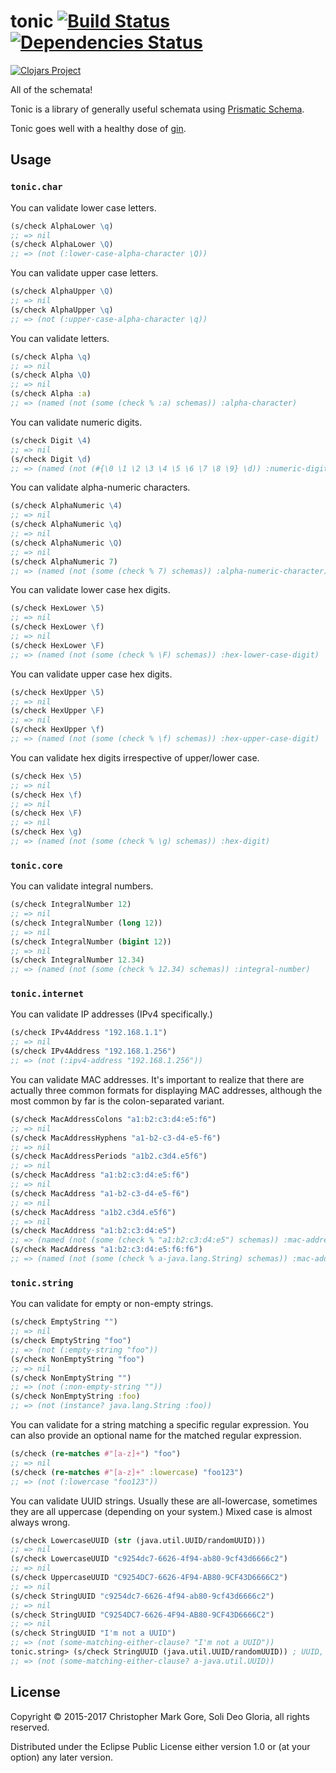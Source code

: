 # tonic [![Build Status](https://travis-ci.org/cgore/tonic.svg?branch=master)](https://travis-ci.org/cgore/tonic) [![Dependencies Status](http://jarkeeper.com/cgore/tonic/status.png)](http://jarkeeper.com/cgore/tonic)

[![Clojars Project](http://clojars.org/tonic/latest-version.svg)](http://clojars.org/tonic)

All of the schemata!

Tonic is a library of generally useful schemata using [Prismatic Schema](https://github.com/Prismatic/schema).

Tonic goes well with a healthy dose of [gin](https://github.com/cgore/gin).

## Usage

### `tonic.char`

You can validate lower case letters.

```clojure
(s/check AlphaLower \q)
;; => nil
(s/check AlphaLower \Q)
;; => (not (:lower-case-alpha-character \Q))
```

You can validate upper case letters.

```clojure
(s/check AlphaUpper \Q)
;; => nil
(s/check AlphaUpper \q)
;; => (not (:upper-case-alpha-character \q))
```

You can validate letters.

```clojure
(s/check Alpha \q)
;; => nil
(s/check Alpha \Q)
;; => nil
(s/check Alpha :a)
;; => (named (not (some (check % :a) schemas)) :alpha-character)
```

You can validate numeric digits.

```clojure
(s/check Digit \4)
;; => nil
(s/check Digit \d)
;; => (named (not (#{\0 \1 \2 \3 \4 \5 \6 \7 \8 \9} \d)) :numeric-digit)
```

You can validate alpha-numeric characters.

```clojure
(s/check AlphaNumeric \4)
;; => nil
(s/check AlphaNumeric \q)
;; => nil
(s/check AlphaNumeric \Q)
;; => nil
(s/check AlphaNumeric 7)
;; => (named (not (some (check % 7) schemas)) :alpha-numeric-character)
```

You can validate lower case hex digits.

```clojure
(s/check HexLower \5)
;; => nil
(s/check HexLower \f)
;; => nil
(s/check HexLower \F)
;; => (named (not (some (check % \F) schemas)) :hex-lower-case-digit)
```

You can validate upper case hex digits.

```clojure
(s/check HexUpper \5)
;; => nil
(s/check HexUpper \F)
;; => nil
(s/check HexUpper \f)
;; => (named (not (some (check % \f) schemas)) :hex-upper-case-digit)
```

You can validate hex digits irrespective of upper/lower case.

```clojure
(s/check Hex \5)
;; => nil
(s/check Hex \f)
;; => nil
(s/check Hex \F)
;; => nil
(s/check Hex \g)
;; => (named (not (some (check % \g) schemas)) :hex-digit)
```

### `tonic.core`

You can validate integral numbers.

```clojure
(s/check IntegralNumber 12)
;; => nil
(s/check IntegralNumber (long 12))
;; => nil
(s/check IntegralNumber (bigint 12))
;; => nil
(s/check IntegralNumber 12.34)
;; => (named (not (some (check % 12.34) schemas)) :integral-number)
```

### `tonic.internet`

You can validate IP addresses (IPv4 specifically.)

```clojure
(s/check IPv4Address "192.168.1.1")
;; => nil
(s/check IPv4Address "192.168.1.256")
;; => (not (:ipv4-address "192.168.1.256"))
```

You can validate MAC addresses. It's important to realize that there are
actually three common formats for displaying MAC addresses, although the most
common by far is the colon-separated variant.

```clojure
(s/check MacAddressColons "a1:b2:c3:d4:e5:f6")
;; => nil
(s/check MacAddressHyphens "a1-b2-c3-d4-e5-f6")
;; => nil
(s/check MacAddressPeriods "a1b2.c3d4.e5f6")
;; => nil
(s/check MacAddress "a1:b2:c3:d4:e5:f6")
;; => nil
(s/check MacAddress "a1-b2-c3-d4-e5-f6")
;; => nil
(s/check MacAddress "a1b2.c3d4.e5f6")
;; => nil
(s/check MacAddress "a1:b2:c3:d4:e5")
;; => (named (not (some (check % "a1:b2:c3:d4:e5") schemas)) :mac-address)
(s/check MacAddress "a1:b2:c3:d4:e5:f6:f6")
;; => (named (not (some (check % a-java.lang.String) schemas)) :mac-address)
```

### `tonic.string`

You can validate for empty or non-empty strings.

```clojure
(s/check EmptyString "")
;; => nil
(s/check EmptyString "foo")
;; => (not (:empty-string "foo"))
(s/check NonEmptyString "foo")
;; => nil
(s/check NonEmptyString "")
;; => (not (:non-empty-string ""))
(s/check NonEmptyString :foo)
;; => (not (instance? java.lang.String :foo))
```

You can validate for a string matching a specific regular expression.
You can also provide an optional name for the matched regular expression.

```clojure
(s/check (re-matches #"[a-z]+") "foo")
;; => nil
(s/check (re-matches #"[a-z]+" :lowercase) "foo123")
;; => (not (:lowercase "foo123"))
```

You can validate UUID strings.  Usually these are all-lowercase, sometimes they
are all uppercase (depending on your system.)  Mixed case is almost always
wrong.

```clojure
(s/check LowercaseUUID (str (java.util.UUID/randomUUID)))
;; => nil
(s/check LowercaseUUID "c9254dc7-6626-4f94-ab80-9cf43d6666c2")
;; => nil
(s/check UppercaseUUID "C9254DC7-6626-4F94-AB80-9CF43D6666C2")
;; => nil
(s/check StringUUID "c9254dc7-6626-4f94-ab80-9cf43d6666c2")
;; => nil
(s/check StringUUID "C9254DC7-6626-4F94-AB80-9CF43D6666C2")
;; => nil
(s/check StringUUID "I'm not a UUID")
;; => (not (some-matching-either-clause? "I'm not a UUID"))
tonic.string> (s/check StringUUID (java.util.UUID/randomUUID)) ; UUID, but not a string.
;; => (not (some-matching-either-clause? a-java.util.UUID))
```

## License

Copyright © 2015-2017 Christopher Mark Gore, Soli Deo Gloria, all rights reserved.

Distributed under the Eclipse Public License either version 1.0 or (at
your option) any later version.
